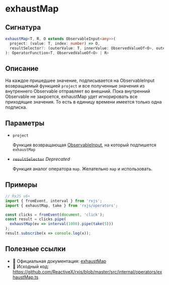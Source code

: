 # exhaustMap

## Сигнатура

```typescript
exhaustMap<T, R, O extends ObservableInput<any>>(
  project: (value: T, index: number) => O,
  resultSelector?: (outerValue: T, innerValue: ObservedValueOf<O>, outerIndex: number, innerIndex: number) => R
): OperatorFunction<T, ObservedValueOf<O> | R>
```

## Описание

На каждое пришедшее значение, подписывается на ObservableInput возвращаемый функцией `project` и все полученные значения из внутреннего Observable отправляет во внешний. Пока внутренний Observable не закроется, exhaustMap удет игнорировать все приходящие значения. То есть в единицу времени имеется только одна подписка.

## Параметры

- `project`
  
  Функция возвращающая [ObservableInput](https://github.com/ReactiveX/rxjs/blob/master/src/internal/types.ts#L76), на который подпишется `exhaustMap` 

- ~~`resultSelector`~~ *Deprecated*

  Функция аналог оператора `map`. Желательно `map` и использовать.

## Примеры

```typescript
// RxJS v6+
import { fromEvent, interval } from 'rxjs';
import { exhaustMap, take } from 'rxjs/operators';

const clicks = fromEvent(document, 'click');
const result = clicks.pipe(
  exhaustMap(ev => interval(1000).pipe(take(5)))
);
result.subscribe(x => console.log(x));
```

## Полезные ссылки

- 📰 Официальная документация: [exhaustMap](https://rxjs.dev/api/operators/exhaustMap)
- 📁 Исходный код: https://github.com/ReactiveX/rxjs/blob/master/src/internal/operators/exhaustMap.ts


